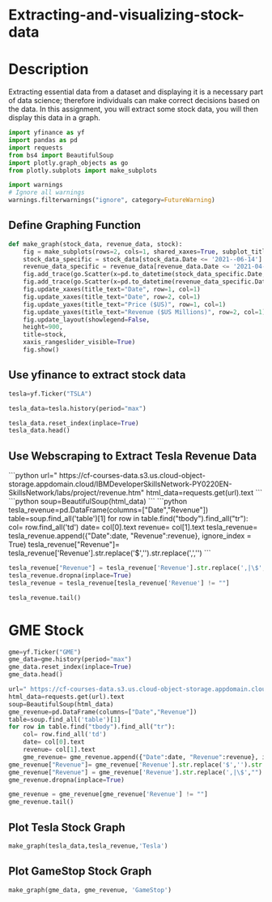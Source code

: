 # Extracting-and-visualizing-stock-data

# Description
Extracting essential data from a dataset and displaying it is a necessary part of data science; therefore individuals can make correct decisions based on the data. In this assignment, you will extract some stock data, you will then display this data in a graph.

```python
import yfinance as yf
import pandas as pd
import requests
from bs4 import BeautifulSoup
import plotly.graph_objects as go
from plotly.subplots import make_subplots
```
```python
import warnings
# Ignore all warnings
warnings.filterwarnings("ignore", category=FutureWarning)
```
<h2>Define Graphing Function</h2>

```python
def make_graph(stock_data, revenue_data, stock):
    fig = make_subplots(rows=2, cols=1, shared_xaxes=True, subplot_titles=("Historical Share Price", "Historical Revenue"), vertical_spacing = .3)
    stock_data_specific = stock_data[stock_data.Date <= '2021--06-14']
    revenue_data_specific = revenue_data[revenue_data.Date <= '2021-04-30']
    fig.add_trace(go.Scatter(x=pd.to_datetime(stock_data_specific.Date, infer_datetime_format=True), y=stock_data_specific.Close.astype("float"), name="Share Price"), row=1, col=1)
    fig.add_trace(go.Scatter(x=pd.to_datetime(revenue_data_specific.Date, infer_datetime_format=True), y=revenue_data_specific.Revenue.astype("float"), name="Revenue"), row=2, col=1)
    fig.update_xaxes(title_text="Date", row=1, col=1)
    fig.update_xaxes(title_text="Date", row=2, col=1)
    fig.update_yaxes(title_text="Price ($US)", row=1, col=1)
    fig.update_yaxes(title_text="Revenue ($US Millions)", row=2, col=1)
    fig.update_layout(showlegend=False,
    height=900,
    title=stock,
    xaxis_rangeslider_visible=True)
    fig.show()
```
<h2>Use yfinance to extract stock data</h2>

```python
tesla=yf.Ticker("TSLA")
```
```python
tesla_data=tesla.history(period="max")
```

```python
tesla_data.reset_index(inplace=True)
tesla_data.head()
```

<h2>Use Webscraping to Extract Tesla Revenue Data</h2>
```python
url=" https://cf-courses-data.s3.us.cloud-object-storage.appdomain.cloud/IBMDeveloperSkillsNetwork-PY0220EN-SkillsNetwork/labs/project/revenue.htm"
html_data=requests.get(url).text
```
```python
soup=BeautifulSoup(html_data)
```
```python
tesla_revenue=pd.DataFrame(columns=["Date","Revenue"])
table=soup.find_all('table')[1]
for row in table.find("tbody").find_all("tr"):
    col= row.find_all('td')
    date= col[0].text
    revenue= col[1].text
    tesla_revenue= tesla_revenue.append({"Date":date, "Revenue":revenue}, ignore_index = True)
tesla_revenue["Revenue"]= tesla_revenue['Revenue'].str.replace('$','').str.replace(',','')  
```

```python
tesla_revenue["Revenue"] = tesla_revenue['Revenue'].str.replace(',|\$',"")
tesla_revenue.dropna(inplace=True)
tesla_revenue = tesla_revenue[tesla_revenue['Revenue'] != ""]
```

```python
tesla_revenue.tail()
```
<h1>GME Stock</h1>

```python
gme=yf.Ticker("GME")
gme_data=gme.history(period="max")
gme_data.reset_index(inplace=True)
gme_data.head()
```

```python
url=" https://cf-courses-data.s3.us.cloud-object-storage.appdomain.cloud/IBMDeveloperSkillsNetwork-PY0220EN-SkillsNetwork/labs/project/stock.html"
html_data=requests.get(url).text
soup=BeautifulSoup(html_data)
gme_revenue=pd.DataFrame(columns=["Date","Revenue"])
table=soup.find_all('table')[1]
for row in table.find("tbody").find_all("tr"):
    col= row.find_all('td')
    date= col[0].text
    revenue= col[1].text
    gme_revenue= gme_revenue.append({"Date":date, "Revenue":revenue}, ignore_index = True)
gme_revenue["Revenue"]= gme_revenue['Revenue'].str.replace('$','').str.replace(',','') 
gme_revenue["Revenue"] = gme_revenue['Revenue'].str.replace(',|\$',"")
gme_revenue.dropna(inplace=True)

gme_revenue = gme_revenue[gme_revenue['Revenue'] != ""]
gme_revenue.tail()
```

<h2>Plot Tesla Stock Graph</h2>

```python
make_graph(tesla_data,tesla_revenue,'Tesla')
```

<h2>Plot GameStop Stock Graph</h2>

```python
make_graph(gme_data, gme_revenue, 'GameStop')
```
